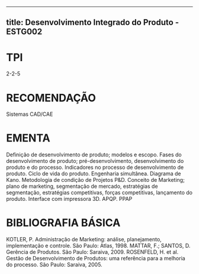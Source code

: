 
---
title: Desenvolvimento Integrado do Produto - ESTG002 
---

# TPI

2-2-5

# RECOMENDAÇÃO

Sistemas CAD/CAE

# EMENTA

Definição de desenvolvimento de produto; modelos e escopo. Fases do desenvolvimento de produto; pré-desenvolvimento, desenvolvimento do produto e do processo. Indicadores no processo de desenvolvimento de produto. Ciclo de vida do produto. Engenharia simultânea. Diagrama de Kano. Metodologia de condição de Projetos P&D. Conceito de Marketing; plano de marketing, segmentação de mercado, estratégias de segmentação, estratégias competitivas, forças competitivas, lançamento do produto. Interface com impressora 3D. APQP. PPAP

# BIBLIOGRAFIA BÁSICA

KOTLER, P. Administração de Marketing: análise, planejamento, implementação e controle. São Paulo: Atlas, 1998.
MATTAR, F.; SANTOS, D. Gerência de Produtos. São Paulo: Saraiva, 2009.
ROSENFELD, H. et al. Gestão de Desenvolvimento de Produtos: uma referência para a melhoria do processo. São Paulo: Saraiva, 2005.

        